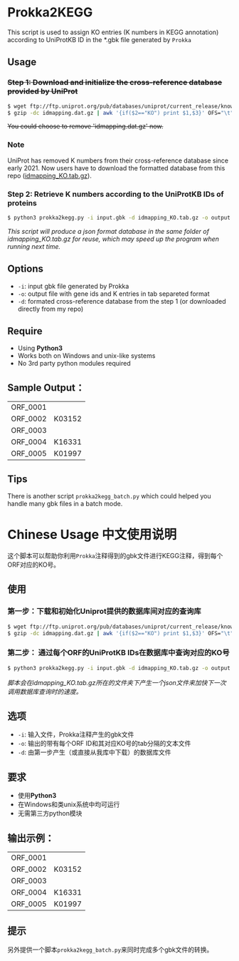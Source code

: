 # Prokka2KEGG
This script is used to assign KO entries (K numbers in KEGG annotation) according to UniProtKB ID in the *.gbk file generated by `Prokka`

## Usage

### ~~Step 1: Download and initialize the cross-reference database provided by UniProt~~

```bash
$ wget ftp://ftp.uniprot.org/pub/databases/uniprot/current_release/knowledgebase/idmapping/idmapping.dat.gz
$ gzip -dc idmapping.dat.gz | awk '{if($2=="KO") print ​$1,$3}' OFS="\t" | gzip > idmapping_KO.tab.gz
```
~~You could choose to remove 'idmapping.dat.gz' now.~~

### Note

UniProt has removed K numbers from their cross-reference database since early 2021. Now users have to download the formatted database from this repo ([idmapping_KO.tab.gz](https://github.com/SilentGene/Bio-py/blob/master/prokka2kegg/idmapping_KO.tab.gz)).

### Step 2: Retrieve K numbers according to the UniProtKB IDs of proteins
```bash
$ python3 prokka2kegg.py -i input.gbk -d idmapping_KO.tab.gz -o output.txt
```

*This script will produce a json format database in the same folder of idmapping_KO.tab.gz for reuse, which may speed up the program when running next time.*

## Options

- `-i`: input gbk file generated by Prokka
- `-o`: output file with gene ids and K entries in tab separeted format
- `-d`: formated cross-reference database from the step 1 (or downloaded directly from my repo)

## Require

- Using **Python3**
- Works both on Windows and unix-like systems
- No 3rd party python modules required

## Sample Output：

|          |        |
| -------- | ------ |
| ORF_0001 |        |
| ORF_0002 | K03152 |
| ORF_0003 |        |
| ORF_0004 | K16331 |
| ORF_0005 | K01997 |

## Tips

There is another script `prokka2kegg_batch.py` which could helped you handle many gbk files in a batch mode.

# Chinese Usage 中文使用说明

这个脚本可以帮助你利用`Prokka`注释得到的gbk文件进行KEGG注释，得到每个ORF对应的KO号。

## 使用

### 第一步：下载和初始化Uniprot提供的数据库间对应的查询库
```bash
$ wget ftp://ftp.uniprot.org/pub/databases/uniprot/current_release/knowledgebase/idmapping/idmapping.dat.gz
$ gzip -dc idmapping.dat.gz | awk '{if($2=="KO") print ​$1,$3}' OFS="\t" | gzip > idmapping_KO.tab.gz
```
### 第二步： 通过每个ORF的UniProtKB IDs在数据库中查询对应的KO号
```bash
$ python3 prokka2kegg.py -i input.gbk -d idmapping_KO.tab.gz -o output.txt
```

*脚本会在idmapping_KO.tab.gz所在的文件夹下产生一个json文件来加快下一次调用数据库查询时的速度。*

## 选项

- `-i`: 输入文件，Prokka注释产生的gbk文件
- `-o`: 输出的带有每个ORF ID和其对应KO号的tab分隔的文本文件
- `-d`: 由第一步产生（或直接从我库中下载）的数据库文件

## 要求

- 使用**Python3**
- 在Windows和类unix系统中均可运行
- 无需第三方python模块

## 输出示例：

|          |        |
| -------- | ------ |
| ORF_0001 |        |
| ORF_0002 | K03152 |
| ORF_0003 |        |
| ORF_0004 | K16331 |
| ORF_0005 | K01997 |

## 提示

另外提供一个脚本`prokka2kegg_batch.py`来同时完成多个gbk文件的转换。